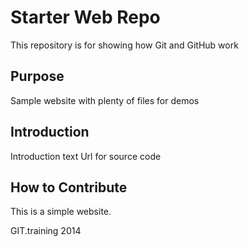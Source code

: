 # Starter Web Repo

This repository is for showing how Git and GitHub work

## Purpose

Sample website with plenty of files for demos

## Introduction

Introduction text
Url for source code

## How to Contribute

This is a simple website.

GIT.training 2014